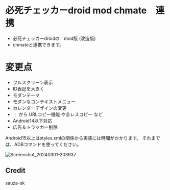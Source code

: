 # 必死チェッカーdroid mod chmate　連携
- 必死チェッカーdroidの　mod版 (改造版)
- chmateと連携できます。 

# 変更点
- フルスクリーン表示
- ID表記を大きく
- モダンテーマ
- モダンなコンテキストメニュー
- カレンダーデザインの変更
- ⋮ から URLコピー機能 や全レスコピー など
- Android14以下対応
- 広告＆トラッカー削除

Android15以上はstyles.xmlの関係から実装には時間がかかります。
それまでは、ADBコマンドを使ってください。


![Screenshot_20240301-203937](https://github.com/Kdroidwin/hissi_-droid-modified-by-kdroidwin/assets/144515909/b463e6b6-aa20-48c9-a488-a3d6a73cbcaa)



## Credit

sauza-sk
